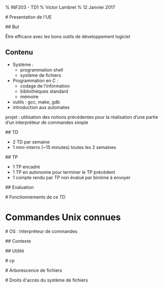 % INF203 - TD1
% Victor Lambret
% 12 Janvier 2017

# Presentation de l'UE

## But

Être efficace avec les bons outils de développement logiciel

## Contenu

- Système :
	- programmation shell
	- système de fichiers
- Programmation en C :
	- codage de l’information
	- bibliothèques standard
	- mémoire
- outils : gcc, make, gdb
- introduction aux automates

projet : utilisation des notions précédentes pour la réalisation d’une partie d’un interpréteur de commandes
simple

## TD

- 2 TD par semaine
- 1 mini-interro (~15 minutes) toutes les 2 semaines

## TP

- 1 TP encadré
- 1 TP en autonomie pour terminer le TP précédent
- 1 compte rendu par TP non évalué par binôme à envoyer 

## Evaluation

# Fonctionnements de ce TD

# Commandes Unix connues

# OS : Interpréteur de commandes

## Contexte

## Utilité

# cp

# Arborescence de fichiers

# Droits d'accès du système de fichiers
